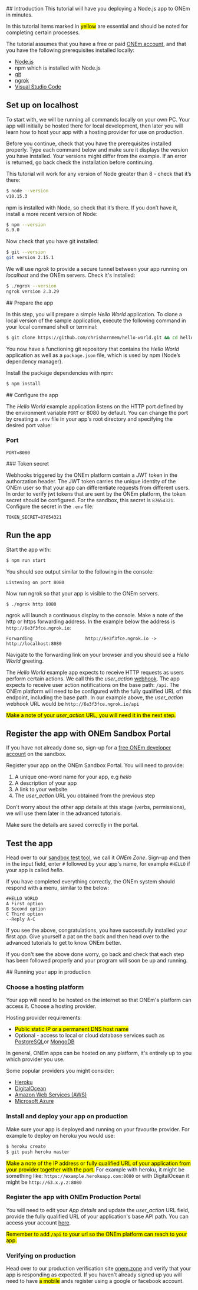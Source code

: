 <!-- Inline <img src="/assets/nodejs-new-pantone-black.png" width=50> With Reference Link -->
## Introduction
This tutorial will have you deploying a Node.js app to ONEm in minutes.

In this tutorial items marked in <mark>yellow</mark> are essential and should be noted for completing certain processes.

The tutorial assumes that you have a free or paid [ONEm account]({{links.portal}}), and that you have the following prerequisites installed locally:

* <a href="https://nodejs.org/" target="_blank" rel="noopener noreferrer">Node.js</a>
* npm which is installed with Node.js
* <a href="https://github.com/" target="_blank" rel="noopener noreferrer">git</a>
* <a href="https://ngrok.com/download" target="_blank" rel="noopener noreferrer">ngrok</a>
* <a href="https://code.visualstudio.com/" target="_blank" rel="noopener noreferrer">Visual Studio Code</a>

## Set up on localhost

To start with, we will be running all commands locally on your own PC.  Your app will initially be hosted there for local development, then later you will learn how to host your app with a hosting provider for use on production.

Before you continue, check that you have the prerequisites installed properly. Type each command below and make sure it displays the version you have installed. Your versions might differ from the example. If an error is returned, go back check the installation before continuing.

This tutorial will work for any version of Node greater than 8 - check that it’s there:

```bash
$ node --version
v10.15.3
```

npm is installed with Node, so check that it’s there. If you don’t have it, install a more recent version of Node:

```bash
$ npm --version
6.9.0
```
Now check that you have git installed:

```bash
$ git --version
git version 2.15.1
```

We will use *ngrok* to provide a secure tunnel between your app running on *localhost* and the ONEm servers. Check it's installed:

```bash
$ ./ngrok --version
ngrok version 2.3.29
```

## Prepare the app

In this step, you will prepare a simple *Hello World* application.  To clone a local version of the sample application, execute the following command in your local command shell or terminal:

```bash
$ git clone https://github.com/chrishornmem/hello-world.git && cd hello-world
```

You now have a functioning git repository that contains the *Hello World* application as well as a `package.json` file, which is used by npm (Node’s dependency manager).

Install the package dependencies with npm:

```bash
$ npm install
```

## Configure the app

The *Hello World* example application listens on the HTTP port defined by the environment variable `PORT` or 8080 by default.  You can change the port by creating a `.env` file in your app's root directory and specifying the desired port value:

### Port
```
PORT=8080
```

### Token secret

Webhooks triggered by the ONEm platform contain a JWT token in the authorzation header.  The JWT token carries the unique identity of the ONEm user so that your app can differentiate requests from different users.  In order to verify jwt tokens that are sent by the ONEm platform, the token secret should be configured.  For the sandbox, this secret is `87654321`.  Configure the secret in the `.env` file:

```
TOKEN_SECRET=87654321
```

## Run the app

Start the app with:

```bash
$ npm run start
```

You should see output similar to the following in the console:

```
Listening on port 8080
```

Now run ngrok so that your app is visible to the ONEm servers.

```
$ ./ngrok http 8080
```

ngrok will launch a continuous display to the console.  Make a note of the http or https forwarding address.  In the example below the address is `http://6e3f3fce.ngrok.io`:

```
Forwarding                    http://6e3f3fce.ngrok.io -> http://localhost:8080
```

Navigate to the forwarding link on your browser and you should see a *Hello World* greeting.

The *Hello World* example app expects to receive HTTP requests as users perform certain actions.  We call this the *user_action* [webhook](../building/webhooks.md). The app expects to receive user action notifications on the base path: `/api`.  The ONEm platform will need to be configured with the fully qualified URL of this endpoint, including the base path.  In our example above, the *user_action* webhook URL would be `http://6e3f3fce.ngrok.io/api`

<mark>Make a note of your *user_action* URL, you will need it in the next step.</mark>

## Register the app with ONEm Sandbox Portal

If you have not already done so, sign-up for a <a href="{{links.portal}}" target="_blank" rel="noopener noreferrer">free ONEm developer account</a> on the sandbox.

Register your app on the ONEm Sandbox Portal.  You will need to provide:

1. A unique one-word name for your app, e.g *hello*
2. A description of your app
3. A link to your website
4. The *user_action* URL you obtained from the previous step

Don't worry about the other app details at this stage (verbs, permissions), we will use them later in the advanced tutorials.

Make sure the details are saved correctly in the portal.


## Test the app

Head over to our <a href="https://poc.onem.zone" target="_blank" rel="noopener noreferrer">sandbox test tool</a>, we call it *ONEm Zone*.  Sign-up and then in the input field, enter `#` followed by your app's name, for example `#HELLO` if your app is called *hello*.

If you have completed everything correctly, the ONEm system should respond with a menu, similar to the below:

```
#HELLO WORLD
A First option
B Second option
C Third option
--Reply A-C
```

If you see the above, congratulations, you have successfully installed your first app.  Give yourself a pat on the back and then head over to the advanced tutorials to get to know ONEm better.

If you don't see the above done worry, go back and check that each step has been followed properly and your program will soon be up and running.

## Running your app in production

### Choose a hosting platform

Your app will need to be hosted on the internet so that ONEm's platform can access it.  Choose a hosting provider.  

Hosting provider requirements:

* <mark>Public static IP or a permanent DNS host name</mark>
* Optional - access to local or cloud database services such as <a href="https://www.postgresql.org/" target="_blank" rel="noopener noreferrer">PostgreSQL</a>or <a href="https://www.mongodb.com/" target="_blank" rel="noopener noreferrer">MongoDB</a>

In general, ONEm apps can be hosted on any platform, it's entirely up to you which provider you use.

Some popular providers you might consider:

* <a href="https://www.heroku.com/" target="_blank" rel="noopener noreferrer">Heroku</a>
* <a href="www.digitalocean.com/" target="_blank" rel="noopener noreferrer">DigitalOcean</a>
* <a href="https://aws.amazon.com/websites/" target="_blank" rel="noopener noreferrer">Amazon Web Services (AWS)</a>
* <a href="azure.microsoft.com/Account/Free‎" target="_blank" rel="noopener noreferrer">Microsoft Azure</a>

### Install and deploy your app on production

Make sure your app is deployed and running on your favourite provider.  For example to deploy on heroku you would use:

```bash
$ heroku create
$ git push heroku master
```

<mark>Make a note of the IP address or fully qualified URL of your application from your provider together with the port.</mark>  For example with heroku, it might be something like: `https://example.herokuapp.com:8080` or with DigitalOcean it might be `http://63.x.y.z:8080`

### Register the app with ONEm Production Portal

You will need to edit your *App details* and update the *user_action* URL field, provide the fully qualified URL of your application's base API path. You can access your account <a href="{{links.portal}}" target="_blank" rel="noopener noreferrer">here</a>.

<mark>Remember to add `/api` to your url so the ONEm platform can reach to your app.</mark>

### Verifying on production

Head over to our production verification site <a href="https://onem.zone" target="_blank">onem.zone</a> and verify that your app is responding as expected.  If you haven't already signed up you will need to have <mark>a mobile</mark> ands register using a google or facebook account.
